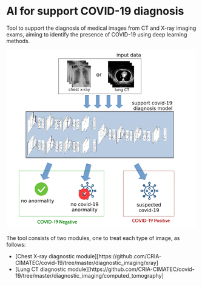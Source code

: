 # AI for support COVID-19 diagnosis

<p>Tool to support the diagnosis of medical images from CT and X-ray imaging exams, aiming to identify the presence of COVID-19 using deep learning methods.</p>
<p align="center"><img src="https://github.com/CRIA-CIMATEC/covid-19/blob/master/diagnostic_imaging/images/general_model.png?raw=true" alt="General Model" width="500px"/></p>

<p>The tool consists of two modules, one to treat each type of image, as follows:</p>

<ul>

<li>[Chest X-ray diagnostic module][https://github.com/CRIA-CIMATEC/covid-19/tree/master/diagnostic_imaging/xray]</li>

<li>[Lung CT diagnostic module][https://github.com/CRIA-CIMATEC/covid-19/tree/master/diagnostic_imaging/computed_tomography]</li>
</ul>
